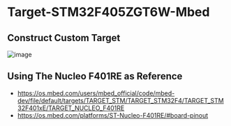 # Target-STM32F405ZGT6W-Mbed
## Construct Custom Target 

![image](https://user-images.githubusercontent.com/54381052/150625284-7ecdbc05-46dd-44c9-90b4-a11cfb6bed4e.png)

## Using The Nucleo F401RE as Reference
- https://os.mbed.com/users/mbed_official/code/mbed-dev/file/default/targets/TARGET_STM/TARGET_STM32F4/TARGET_STM32F401xE/TARGET_NUCLEO_F401RE 
- https://os.mbed.com/platforms/ST-Nucleo-F401RE/#board-pinout 

